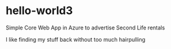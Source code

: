 # hello-world3
Simple Core Web App in Azure to advertise Second Life rentals

I like finding my stuff back without too much hairpulling
